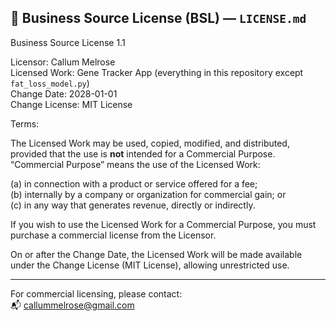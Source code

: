 ## 📜 Business Source License (BSL) — `LICENSE.md`

Business Source License 1.1

Licensor: Callum Melrose  
Licensed Work: Gene Tracker App (everything in this repository except `fat_loss_model.py`)  
Change Date: 2028-01-01  
Change License: MIT License

Terms:

The Licensed Work may be used, copied, modified, and distributed, provided that the use is **not** intended for a Commercial Purpose. “Commercial Purpose” means the use of the Licensed Work:

(a) in connection with a product or service offered for a fee;  
(b) internally by a company or organization for commercial gain; or  
(c) in any way that generates revenue, directly or indirectly.

If you wish to use the Licensed Work for a Commercial Purpose, you must purchase a commercial license from the Licensor.

On or after the Change Date, the Licensed Work will be made available under the Change License (MIT License), allowing unrestricted use.

---

For commercial licensing, please contact:  
📬 callummelrose@gmail.com

